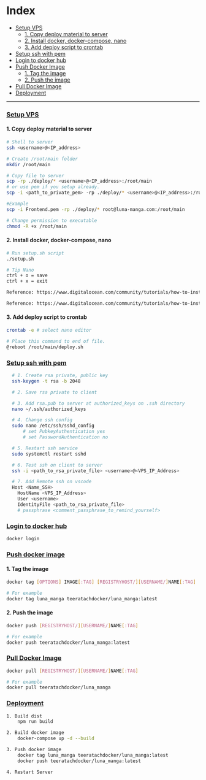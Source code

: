 ﻿# Index

- [Setup VPS](#setup-vps)
  - [1. Copy deploy material to server](#1-copy-deploy-material-to-server)
  - [2. Install docker, docker-compose, nano](#2-install-docker-docker-compose-nano)
  - [3. Add deploy script to crontab](#3-add-deploy-script-to-crontab)
- [Setup ssh with pem](#setup-ssh-with-pem)
- [Login to docker hub](#login-to-docker-hub)
- [Push Docker Image](#push-docker-image)
  - [1. Tag the image](#1-tag-the-image)
  - [2. Push the image](#2-push-the-image)
- [Pull Docker Image](#pull-docker-image)
- [Deployment](#deployment)

---

### [Setup VPS](#index)

#### 1. Copy deploy material to server

```sh
# Shell to server
ssh <username>@<IP_address>

# Create /root/main folder
mkdir /root/main

# Copy file to server
scp -rp ./deploy/* <username>@<IP_address>:/root/main
# or use pem if you setup already.
scp -i <path_to_private_pem> -rp ./deploy/* <username>@<IP_address>:/root/main

#Example
scp -i Frontend.pem -rp ./deploy/* root@luna-manga.com:/root/main

# Change permission to executable
chmod -R +x /root/main
```

#### 2. Install docker, docker-compose, nano

```sh
# Run setup.sh script
./setup.sh

# Tip Nano
ctrl + o = save
ctrl + x = exit

Reference: https://www.digitalocean.com/community/tutorials/how-to-install-and-use-docker-on-ubuntu-20-04

Reference: https://www.digitalocean.com/community/tutorials/how-to-install-and-use-docker-compose-on-ubuntu-20-04
```

#### 3. Add deploy script to crontab

```sh
crontab -e # select nano editor

# Place this command to end of file.
@reboot /root/main/deploy.sh
```

### [Setup ssh with pem](#index)

```sh
  # 1. Create rsa private, public key
  ssh-keygen -t rsa -b 2048

  # 2. Save rsa private to client

  # 3. Add rsa.pub to server at authorized_keys on .ssh directory
  nano ~/.ssh/authorized_keys

  # 4. Change ssh config
  sudo nano /etc/ssh/sshd_config
      # set PubkeyAuthentication yes
      # set PasswordAuthentication no

  # 5. Restart ssh service
  sudo systemctl restart sshd

  # 6. Test ssh on client to server
  ssh -i <path_to_rsa_private_file> <username>@<VPS_IP_Address>

  # 7. Add Remote ssh on vscode
  Host <Name_SSH>
    HostName <VPS_IP_Address>
    User <username>
    IdentityFile <path_to_rsa_private_file>
    # passphrase <comment_passphrase_to_remind_yourself>
```

### [Login to docker hub](#index)

```sh
docker login
```

### [Push docker image](#index)

#### 1. Tag the image

```sh
docker tag [OPTIONS] IMAGE[:TAG] [REGISTRYHOST/][USERNAME/]NAME[:TAG]

# For example
docker tag luna_manga teeratachdocker/luna_manga:latest
```

#### 2. Push the image

```sh
docker push [REGISTRYHOST/][USERNAME/]NAME[:TAG]

# For example
docker push teeratachdocker/luna_manga:latest
```

### [Pull Docker Image](#index)

```sh
docker pull [REGISTRYHOST/][USERNAME/]NAME[:TAG]

# For example
docker pull teeratachdocker/luna_manga
```

### [Deployment](#index)

```sh
1. Build dist
    npm run build

2. Build docker image
    docker-compose up -d --build

3. Push docker image
    docker tag luna_manga teeratachdocker/luna_manga:latest
    docker push teeratachdocker/luna_manga:latest

4. Restart Server
```
